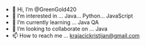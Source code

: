 - 👋 Hi, I’m @GreenGold420
- 👀 I’m interested in ... Java... Python... JavaScript
- 🌱 I’m currently learning ... Java QA
- 💞️ I’m looking to collaborate on ... Java
- 📫 How to reach me ... krajacickristijan@gmail.com

<!---
GreenGold420/GreenGold420 is a ✨ special ✨ repository because its `README.md` (this file) appears on your GitHub profile.
You can click the Preview link to take a look at your changes.
--->
